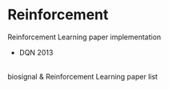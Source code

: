 # Reinforcement
Reinforcement Learning paper implementation

- DQN 2013
<br>
biosignal & Reinforcement Learning paper list
